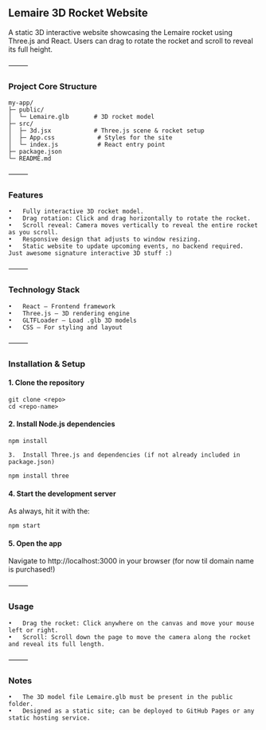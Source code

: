 ## Lemaire 3D Rocket Website

A static 3D interactive website showcasing the Lemaire rocket using Three.js and React. Users can drag to rotate the rocket and scroll to reveal its full height.

⸻

### Project Core Structure
```
my-app/
├─ public/
│  └─ Lemaire.glb       # 3D rocket model
├─ src/
│  ├─ 3d.jsx            # Three.js scene & rocket setup
│  ├─ App.css            # Styles for the site
│  └─ index.js           # React entry point
├─ package.json
└─ README.md
```

⸻

### Features
	•	Fully interactive 3D rocket model.
	•	Drag rotation: Click and drag horizontally to rotate the rocket.
	•	Scroll reveal: Camera moves vertically to reveal the entire rocket as you scroll.
	•	Responsive design that adjusts to window resizing.
	•	Static website to update upcoming events, no backend required. Just awesome signature interactive 3D stuff :)

⸻

### Technology Stack
	•	React – Frontend framework
	•	Three.js – 3D rendering engine
	•	GLTFLoader – Load .glb 3D models
	•	CSS – For styling and layout

⸻

### Installation & Setup
#### 1.	Clone the repository

```
git clone <repo>
cd <repo-name>
```

#### 2.	Install Node.js dependencies

```npm install```

	3.	Install Three.js and dependencies (if not already included in package.json)

```npm install three```

#### 4.	Start the development server
 As always, hit it with the:

```npm start```

#### 5.	Open the app

Navigate to http://localhost:3000 in your browser (for now til domain name is purchased!)

⸻
### Usage
	•	Drag the rocket: Click anywhere on the canvas and move your mouse left or right.
	•	Scroll: Scroll down the page to move the camera along the rocket and reveal its full length.

⸻

### Notes
	•	The 3D model file Lemaire.glb must be present in the public folder.
	•	Designed as a static site; can be deployed to GitHub Pages or any static hosting service.

